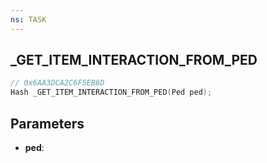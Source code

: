 ```yaml
---
ns: TASK
---
```

## _GET_ITEM_INTERACTION_FROM_PED

```c
// 0x6AA3DCA2C6F5EB6D
Hash _GET_ITEM_INTERACTION_FROM_PED(Ped ped);
```

## Parameters
* **ped**:
